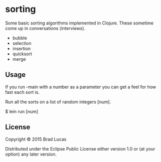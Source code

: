 # sorting

Some basic sorting algorithms implemented in Clojure. These sometime come up in conversations (interviews). 

- bubble
- selection
- insertion
- quicksort
- merge

## Usage

If you run -main with a number as a parameter you can get a feel for how fast each sort is.


Run all the sorts on a list of random integers [num].

$ lein run [num]

## License

Copyright © 2015 Brad Lucas

Distributed under the Eclipse Public License either version 1.0 or (at
your option) any later version.
